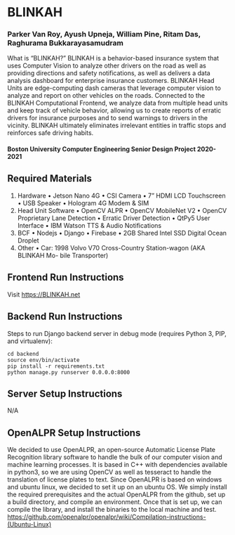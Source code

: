 # BLINKAH
### Parker Van Roy, Ayush Upneja, William Pine, Ritam Das, Raghurama Bukkarayasamudram

What is “BLINKAH?” BLINKAH is a behavior-based insurance system that uses Computer Vision to analyze other drivers on the road as well as providing directions and safety notifications, as well as delivers a data analysis dashboard for enterprise insurance customers. BLINKAH Head Units are edge-computing dash cameras that leverage computer vision to analyze and report on other vehicles on the roads. Connected to the BLINKAH Computational Frontend, we analyze data from multiple head units and keep track of vehicle behavior, allowing us to create reports of erratic drivers for insurance purposes and to send warnings to drivers in the vicinity. BLINKAH ultimately eliminates irrelevant entities in traffic stops and reinforces safe driving habits.


#### Boston University Computer Engineering Senior Design Project 2020-2021

## Required Materials

1. Hardware
• Jetson Nano 4G
• CSI Camera
• 7” HDMI LCD Touchscreen
• USB Speaker
• Hologram 4G Modem & SIM
2. Head Unit Software
• OpenCV ALPR
• OpenCV MobileNet V2
• OpenCV Proprietary Lane Detection
• Erratic Driver Detection
• QtPy5 User Interface
• IBM Watson TTS & Audio Notifications
3. BCF
• Nodejs
• Django
• Firebase
• 2GB Shared Intel SSD Digital Ocean Droplet
4. Other 
• Car: 1998 Volvo V70 Cross-Country Station-wagon (AKA BLINKAH Mo- bile Transporter)

## Frontend Run Instructions

Visit https://BLINKAH.net

## Backend Run Instructions
Steps to run Django backend server in debug mode (requires Python 3, PIP, and virtualenv):

```
cd backend
source env/bin/activate
pip install -r requirements.txt
python manage.py runserver 0.0.0.0:8000
```

## Server Setup Instructions
N/A

## OpenALPR Setup Instructions
We decided to use OpenALPR, an open-source Automatic License Plate Recognition library software to handle the bulk of our computer vision and machine learning processes. It is based in C++ with dependencies available in python3, so we are using OpenCV as well as tesseract to handle the translation of license plates to text.
Since OpenALPR is based on windows and ubuntu linux, we decided to set it up on an ubuntu OS. We simply install the required prerequisites and the actual OpenALPR from the github, set up a build directory, and compile an environment. Once that is set up, we can compile the library, and install the binaries to the local machine and test. https://github.com/openalpr/openalpr/wiki/Compilation-instructions-(Ubuntu-Linux)


